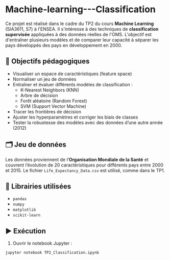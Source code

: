 # Machine-learning---Classification

Ce projet est réalisé dans le cadre du TP2 du cours **Machine Learning** (SIA3611, S7) à l'ENSEA. Il s'intéresse à des techniques de **classification supervisée** appliquées à des données réelles de l'OMS. L'objectif est d'entraîner plusieurs modèles et de comparer leur capacité à séparer les pays développés des pays en développement en 2000.

## 🎯 Objectifs pédagogiques

- Visualiser un espace de caractéristiques (feature space)
- Normaliser un jeu de données
- Entraîner et évaluer différents modèles de classification :
  - K-Nearest Neighbors (KNN)
  - Arbre de décision
  - Forêt aléatoire (Random Forest)
  - SVM (Support Vector Machine)
- Tracer les frontières de décision
- Ajuster les hyperparamètres et corriger les biais de classes
- Tester la robustesse des modèles avec des données d’une autre année (2012)

## 🗂 Jeu de données

Les données proviennent de l’**Organisation Mondiale de la Santé** et couvrent l’évolution de 20 caractéristiques pour différents pays entre 2000 et 2015. Le fichier `Life_Expectancy_Data.csv` est utilisé, comme dans le TP1.

## 🧰 Librairies utilisées

- `pandas`
- `numpy`
- `matplotlib`
- `scikit-learn`

## ▶️ Exécution

1. Ouvrir le notebook Jupyter :
```bash
jupyter notebook TP2_Classification.ipynb
